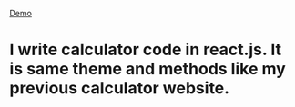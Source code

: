 [Demo](https://naveenkumar-developer.github.io/calculator_react.github.io/)

# I write calculator code in react.js.  It is same theme and methods like my previous calculator website. 
